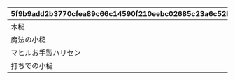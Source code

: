 |5f9b9add2b3770cfea89c66c14590f210eebc02685c23a6c52b07cef6106fff7|41d23c6b0222de62d383ea1522114698613aa1acb1adf022342d9ad2570d8a91|a52e1435ef1fb556fc82d442aebea4440d579fa623dd4c133bc375f1b574adc2|
| --- | --- | --- |
|木槌|0|1|
|魔法の小槌|64000|2|
|マヒルお手製ハリセン|256000|3|
|打ちでの小槌|480000|4|